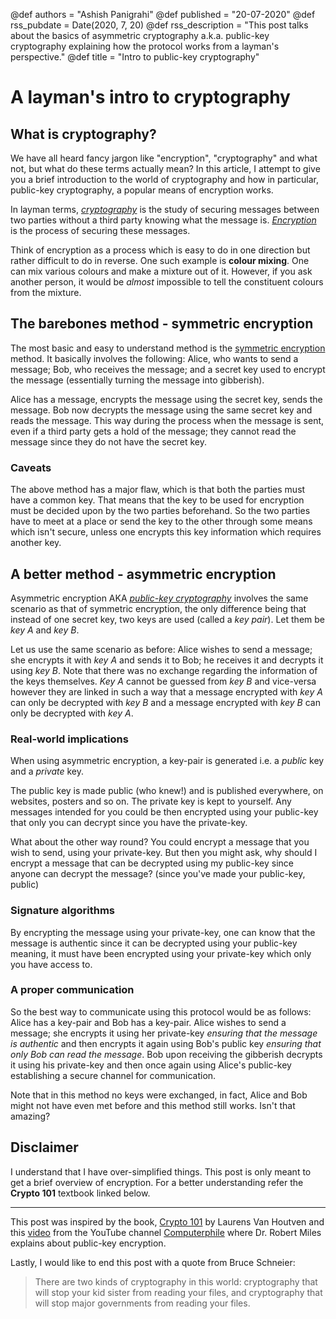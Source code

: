 @def authors = "Ashish Panigrahi"
@def published = "20-07-2020"
@def rss_pubdate = Date(2020, 7, 20)
@def rss_description = "This post talks about the basics of asymmetric cryptography a.k.a. public-key cryptography explaining how the protocol works from a layman's perspective."
@def title = "Intro to public-key cryptography"

# A layman's intro to cryptography

## What is cryptography?
We have all heard fancy jargon like "encryption", "cryptography" and what not, but what do these terms actually mean? In this article, I attempt to give you a brief introduction to the world of cryptography and how in particular, public-key cryptography, a popular means of encryption works.

In layman terms, [*cryptography*](https://en.wikipedia.org/wiki/Cryptography) is the study of securing messages between two parties without a third party knowing what the message is. [*Encryption*](https://en.wikipedia.org/wiki/Encryption) is the process of securing these messages.

Think of encryption as a process which is easy to do in one direction but rather difficult to do in reverse. One such example is **colour mixing**. One can mix various colours and make a mixture out of it. However, if you ask another person, it would be *almost* impossible to tell the constituent colours from the mixture.

## The barebones method - symmetric encryption
The most basic and easy to understand method is the [symmetric encryption](https://en.wikipedia.org/wiki/Symmetric-key_algorithm) method. It basically involves the following: Alice, who wants to send a message; Bob, who receives the message; and a secret key used to encrypt the message (essentially turning the message into gibberish).

Alice has a message, encrypts the message using the secret key, sends the message. Bob now decrypts the message using the same secret key and reads the message. This way during the process when the message is sent, even if a third party gets a hold of the message; they cannot read the message since they do not have the secret key.

### Caveats
The above method has a major flaw, which is that both the parties must have a common key. That means that the key to be used for encryption must be decided upon by the two parties beforehand. So the two parties have to meet at a place or send the key to the other through some means which isn't secure, unless one encrypts this key information which requires another key.

## A better method - asymmetric encryption
Asymmetric encryption AKA [*public-key cryptography*](https://en.wikipedia.org/wiki/Public-key_cryptography) involves the same scenario as that of symmetric encryption, the only difference being that instead of one secret key, two keys are used (called a *key pair*). Let them be *key A* and *key B*.

Let us use the same scenario as before: Alice wishes to send a message; she encrypts it with *key A* and sends it to Bob; he receives it and decrypts it using *key B*. Note that there was no exchange regarding the information of the keys themselves. *Key A* cannot be guessed from *key B* and vice-versa however they are linked in such a way that a message encrypted with *key A* can only be decrypted with *key B* and a message encrypted with *key B* can only be decrypted with *key A*.

### Real-world implications
When using asymmetric encryption, a key-pair is generated i.e. a *public* key and a *private* key.

The public key is made public (who knew!) and is published everywhere, on websites, posters and so on. The private key is kept to yourself. Any messages intended for you could be then encrypted using your public-key that only you can decrypt since you have the private-key.

What about the other way round? You could encrypt a message that you wish to send, using your private-key. But then you might ask, why should I encrypt a message that can be decrypted using my public-key since anyone can decrypt the message? (since you've made your public-key, public)

### Signature algorithms
By encrypting the message using your private-key, one can know that the message is authentic since it can be decrypted using your public-key meaning, it must have been encrypted using your private-key which only you have access to.

### A proper communication
So the best way to communicate using this protocol would be as follows: Alice has a key-pair and Bob has a key-pair. Alice wishes to send a message; she encrypts it using her private-key *ensuring that the message is authentic* and then encrypts it again using Bob's public key *ensuring that only Bob can read the message*. Bob upon receiving the gibberish decrypts it using his private-key and then once again using Alice's public-key establishing a secure channel for communication.

Note that in this method no keys were exchanged, in fact, Alice and Bob might not have even met before and this method still works. Isn't that amazing?

## Disclaimer
I understand that I have over-simplified things. This post is only meant to get a brief overview of encryption. For a better understanding refer the **Crypto 101** textbook linked below.

___

This post was inspired by the book, [Crypto 101](https://www.crypto101.io) by Laurens Van Houtven and this [video](https://www.youtube.com/watch?v=GSIDS_lvRv4) from the YouTube channel [Computerphile](https://www.youtube.com/user/Computerphile) where Dr. Robert Miles explains about public-key encryption.

Lastly, I would like to end this post with a quote from Bruce Schneier:

> There are two kinds of cryptography in this world: cryptography that will stop your kid sister from reading your files, and cryptography that will stop major governments from reading your files.
